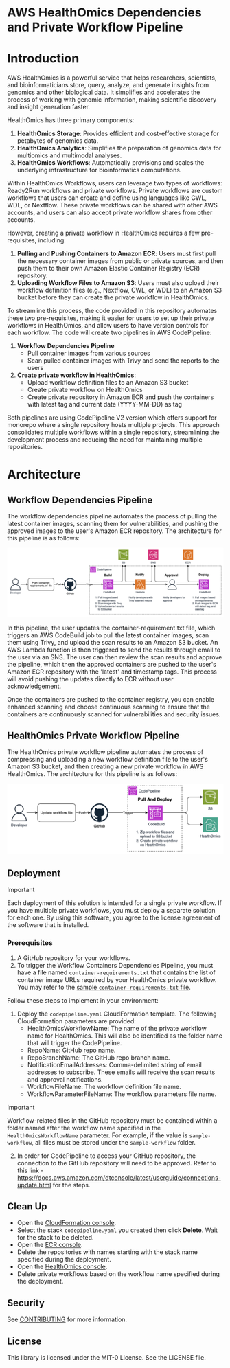 # AWS HealthOmics Dependencies and Private Workflow Pipeline

# Introduction
AWS HealthOmics is a powerful service that helps researchers, scientists, and bioinformaticians store, query, analyze, and generate insights from genomics and other biological data. It simplifies and accelerates the process of working with genomic information, making scientific discovery and insight generation faster.

HealthOmics has three primary components:
1. **HealthOmics Storage**: Provides efficient and cost-effective storage for petabytes of genomics data.
2. **HealthOmics Analytics**: Simplifies the preparation of genomics data for multiomics and multimodal analyses.
3. **HealthOmics Workflows**: Automatically provisions and scales the underlying infrastructure for bioinformatics computations.

Within HealthOmics Workflows, users can leverage two types of workflows: Ready2Run workflows and private workflows. Private workflows are custom workflows that users can create and define using languages like CWL, WDL, or Nextflow. These private workflows can be shared with other AWS accounts, and users can also accept private workflow shares from other accounts.

However, creating a private workflow in HealthOmics requires a few pre-requisites, including:
1. **Pulling and Pushing Containers to Amazon ECR**: Users must first pull the necessary container images from public or private sources, and then push them to their own Amazon Elastic Container Registry (ECR) repository.
2. **Uploading Workflow Files to Amazon S3**: Users must also upload their workflow definition files (e.g., Nextflow, CWL, or WDL) to an Amazon S3 bucket before they can create the private workflow in HealthOmics.

To streamline this process, the code provided in this repository automates these two pre-requisites, making it easier for users to set up their private workflows in HealthOmics, and allow users to have version controls for each workflow. The code will create two pipelines in AWS CodePipeline:
1. **Workflow Dependencies Pipeline**
   - Pull container images from various sources
   - Scan pulled container images with Trivy and send the reports to the users
2. **Create private workflow in HealthOmics**:
   - Upload workflow definition files to an Amazon S3 bucket
   - Create private workflow on HealthOmics
   - Create private repository in Amazon ECR and push the containers with latest tag and current date (YYYY-MM-DD) as tag

Both pipelines are using CodePipeline V2 version which offers support for monorepo where a single repository hosts multiple projects. This approach consolidates multiple workflows within a single repository, streamlining the development process and reducing the need for maintaining multiple repositories.

# Architecture

## Workflow Dependencies Pipeline

The workflow dependencies pipeline automates the process of pulling the latest container images, scanning them for vulnerabilities, and pushing the approved images to the user's Amazon ECR repository. The architecture for this pipeline is as follows:

![architecture](/architecture-for-workflow-dependencies-pipeline.png)

In this pipeline, the user updates the container-requirement.txt file, which triggers an AWS CodeBuild job to pull the latest container images, scan them using Trivy, and upload the scan results to an Amazon S3 bucket. An AWS Lambda function is then triggered to send the results through email to the user via an SNS. The user can then review the scan results and approve the pipeline, which then the approved containers are pushed to the user's Amazon ECR repository with the 'latest' and timestamp tags. This process will avoid pushing the updates directly to ECR without user acknowledgement.

Once the containers are pushed to the container registry, you can enable enhanced scanning and choose continuous scanning to ensure that the containers are continuously scanned for vulnerabilities and security issues. 

## HealthOmics Private Workflow Pipeline

The HealthOmics private workflow pipeline automates the process of compressing and uploading a new workflow definition file to the user's Amazon S3 bucket, and then creating a new private workflow in AWS HealthOmics. The architecture for this pipeline is as follows:

![architecture](/architecture-for-healthomics-pipeline.png)

## Deployment

> [!IMPORTANT]
> Each deployment of this solution is intended for a single private workflow. If you have multiple private workflows, you must deploy a separate solution for each one.
> By using this software, you agree to the license agreement of the software that is installed.

### Prerequisites
1. A GitHub repository for your workflows.
2. To trigger the Workflow Containers Dependencies Pipeline, you must have a file named `container-requirements.txt` that contains the list of container image URLs required by your HealthOmics private workflow. You may refer to the [sample `container-requirements.txt` file](/sample-workflow/container-requirements.txt).

Follow these steps to implement in your environment:

1. Deploy the `codepipeline.yaml` CloudFormation template. The following CloudFormation parameters are provided:
   - HealthOmicsWorkflowName: The name of the private workflow name for HealthOmics. This will also be identified as the folder name that will trigger the CodePipeline.
   - RepoName: GitHub repo name.
   - RepoBranchName: The GitHub repo branch name.
   - NotificationEmailAddresses: Comma-delimited string of email addresses to subscribe. These emails will receive the scan results and approval notifications.
   - WorkflowFileName: The workflow definition file name.
   - WorkflowParameterFileName: The workflow parameters file name.

> [!IMPORTANT]
> Workflow-related files in the GitHub repository must be contained within a folder named after the workflow name specified in the `HealthOmicsWorkflowName` parameter. For example, if the value is `sample-workflow`, all files must be stored under the `sample-workflow` folder.

2. In order for CodePipeline to access your GitHub repository, the connection to the GitHub repository will need to be approved. Refer to this link - https://docs.aws.amazon.com/dtconsole/latest/userguide/connections-update.html for the steps.


## Clean Up
- Open the [CloudFormation console](https://console.aws.amazon.com/cloudformation).
- Select the stack `codepipeline.yaml` you created then click **Delete**. Wait for the stack to be deleted.
- Open the [ECR console](https://console.aws.amazon.com/ecr).
- Delete the repositories with names starting with the stack name specified during the deployment.
- Open the [HealthOmics console](https://console.aws.amazon.com/omics).
- Delete private workflows based on the workflow name specified during the deployment.

## Security

See [CONTRIBUTING](CONTRIBUTING.md#security-issue-notifications) for more information.

## License

This library is licensed under the MIT-0 License. See the LICENSE file.
